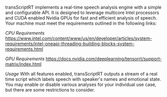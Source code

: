 transScriptRT implements a real-time speech analysis engine with a simple and configurable API.
It is designed to leverage multicore Intel processors and CUDA enabled Nvidia GPUs for fast and
efficient analysis of speech. Your machine must meet the requirements outlined in the following links:

*CPU Requirements*
https://www.intel.com/content/www/us/en/developer/articles/system-requirements/intel-oneapi-threading-building-blocks-system-requirements.html

*GPU Requirements*
https://docs.nvidia.com/deeplearning/tensorrt/support-matrix/index.html

*Usage*
With all features enabled, transScriptRT outputs a stream of a real time script
which labels speech with speaker's names and emotional state. You may enable or
disable various analyses for your individual use case, but there are some
restrictions to consider.